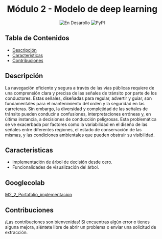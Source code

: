 <h1 align="center"> Módulo 2 - Modelo de deep learning </h1> 

<div align="center">
  
![En Desarollo](https://img.shields.io/badge/STATUS-EN%20DESAROLLO-green)
![PyPI](https://img.shields.io/pypi/v/customtkinter)

</div>

## Tabla de Contenidos

- [Descripción](#descripción)
- [Características](#características)
- [Contribuciones](#contribuciones)

## Descripción

La navegación eficiente y segura a través de las vías públicas requiere de una comprensión clara y precisa de las señales de tránsito por parte de los conductores. Estas señales, diseñadas para regular, advertir y guiar, son fundamentales para el mantenimiento del orden y la seguridad en las carreteras. Sin embargo, la diversidad y complejidad de las señales de tránsito pueden conducir a confusiones, interpretaciones erróneas y, en última instancia, a decisiones de conducción peligrosas. Esta problemática se ve exacerbada por factores como la variabilidad en el diseño de las señales entre diferentes regiones, el estado de conservación de las mismas, y las condiciones ambientales que pueden obstruir su visibilidad.

## Características

- Implementación de árbol de decisión desde cero.
- Funcionalidades de visualización del árbol.

## Googlecolab
[M2_2_Portafolio_implementacion](https://colab.research.google.com/drive/1jFE_24rUTNe7vJcpw2NnYxr3v00Lk0dM?usp=sharing)

## Contribuciones

¡Las contribuciones son bienvenidas! Si encuentras algún error o tienes alguna mejora, siéntete libre de abrir un problema o enviar una solicitud de extracción.
